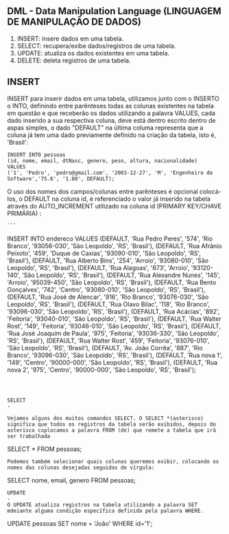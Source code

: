 DML - Data Manipulation Language (LINGUAGEM DE MANIPULAÇÃO DE DADOS)
-
1) INSERT: insere dados em uma tabela.
2) SELECT: recupera/exibe dados/registros de uma tabela.
3) UPDATE: atualiza os dados existentes em uma tabela.
4) DELETE: deleta registros de uma tabela.

INSERT
-
   INSERT para inserir dados em uma tabela, utilizamos junto com o INSERTO o INTO, definindo entre parênteses todas as colunas existentes na tabela em questão e que receberão os dados utilizando a palavra VALUES, cada dado inserido a sua respectiva coluna, deve está dentro escrito dentro de aspas simples, o dado "DEFAULT" na última columa representa que a coluna já tem uma dado previamente definido na criação da tabela, isto é, 'Brasil':
   
   ```
   INSERT INTO pessoas
   (id, nome, email, dtNasc, genero, peso, altura, nacionalidade)
   VALUES
   ('1', 'Pedro', 'pedro@gmail.com', '2003-12-27', 'M', 'Engenheiro de Software','75.6', '1.80', DEFAULT);
```
O uso dos nomes dos campos/colunas entre parênteses é opcional colocá-los, o DEFAULT na coluna id, é referenciado o valor já inserido na tabela através do AUTO_INCREMENT utilizado na coluna id (PRIMARY KEY/CHAVE PRIMÁRIA) :


    ```
   INSERT INTO endereco VALUES
   (DEFAULT, 'Rua Pedro Peres', '574', 'Rio Branco', '93056-030', 'São Leopoldo', 'RS', 'Brasil'),
   (DEFAULT, 'Rua Afrânio Peixoto', '459', 'Duque de Caxias', '93090-010', 'São Leopoldo', 'RS', 'Brasil'),
   (DEFAULT, 'Rua Alberto Bins', '254', 'Arroio', '93080-010', 'São Leopoldo', 'RS', 'Brasil'),
   (DEFAULT, 'Rua Alagoas', '873', 'Arroio', '93120-140', 'São Leopoldo', 'RS', 'Brasil'),
   (DEFAULT, 'Rua Alexandre Nunes', '145', 'Arroio', '95039-450', 'São Leopoldo', 'RS', 'Brasil'),
   (DEFAULT, 'Rua Bento Gonçalves', '742', 'Centro', '93080-010', 'São Leopoldo', 'RS', 'Brasil'),
   (DEFAULT, 'Rua José de Alencar', '916', 'Rio Branco', '93076-030', 'São Leopoldo', 'RS', 'Brasil'),
   (DEFAULT, 'Rua Olavo Bilac', '118', 'Rio Branco', '93096-030', 'São Leopoldo', 'RS', 'Brasil'),
   (DEFAULT, 'Rua Acácias', '892', 'Feitoria', '93040-010', 'São Leopoldo', 'RS', 'Brasil'),
   (DEFAULT, 'Rua Walter Rost', '149', 'Feitoria', '93046-010', 'São Leopoldo', 'RS', 'Brasil'),
   (DEFAULT, 'Rua José Joaquim de Paula', '975', 'Feitoria', '93036-330', 'São Leopoldo', 'RS', 'Brasil'),
   (DEFAULT, 'Rua Walter Rost', '459', 'Feitoria', '93076-010', 'São Leopoldo', 'RS', 'Brasil'),
   (DEFAULT, 'Av. João Corrêa', '887', 'Rio Branco', '93096-030', 'São Leopoldo', 'RS', 'Brasil'),
   (DEFAULT, 'Rua nova 1', '149', 'Centro', '90000-000', 'São Leopoldo', 'RS', 'Brasil'),
   (DEFAULT, 'Rua nova 2', '975', 'Centro', '90000-000', 'São Leopoldo', 'RS', 'Brasil');
  ```

   

SELECT
-

Vejamos alguns dos muitos comandos SELECT. O SELECT *(asterisco) significa que todos os registros da tabela serão exibidos, depois do asterisco coplocamos a palavra FROM (de) que remete a tabela que irá ser trabalhada
 ```
SELECT * FROM pessoas;
```
Podemos também selecionar quais colunas queremos exibir, colocando os nomes das colunas desejadas seguidas de vírgula:
 ```
SELECT nome, email, genero FROM pessoas;
```
UPDATE
-
O UPDATE atualiza registros na tabela utilizando a palavra SET mdeiante alguma condição específica definida pela palavra WHERE.
```
UPDATE pessoas SET nome = 'João' WHERE id='1';
